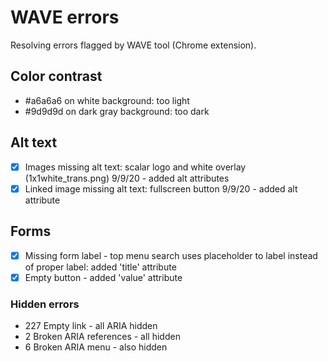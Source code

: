 # WAVE errors

Resolving errors flagged by WAVE tool (Chrome extension).

## Color contrast
- #a6a6a6 on white background: too light
- #9d9d9d on dark gray background: too dark

## Alt text
- [x] Images missing alt text: scalar logo and white overlay (1x1white_trans.png)
  9/9/20 - added alt attributes
- [x] Linked image missing alt text: fullscreen button
  9/9/20 - added alt attribute

## Forms
- [x] Missing form label - top menu search uses placeholder to label instead of proper label: added 'title' attribute
- [x] Empty button - added 'value' attribute

### Hidden errors
- 227 Empty link - all ARIA hidden
- 2 Broken ARIA references - all hidden
- 6 Broken ARIA menu - also hidden
